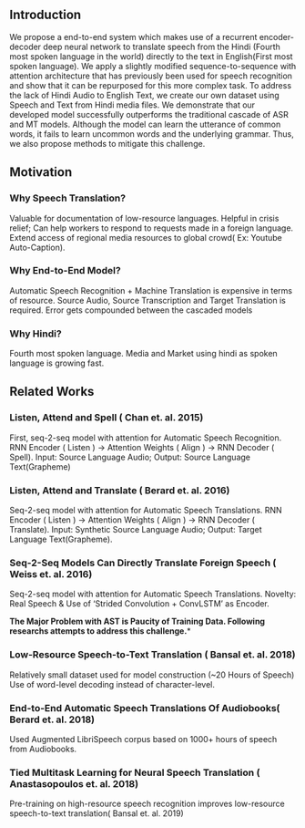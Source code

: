 ## Introduction
We propose a end-to-end system which makes use of a recurrent encoder-decoder
deep neural network to translate speech from the Hindi (Fourth most spoken
language in the world) directly to the text in English(First most spoken language).
We apply a slightly modified sequence-to-sequence with attention architecture that
has previously been used for speech recognition and show that it can be repurposed
for this more complex task. To address the lack of Hindi Audio to English Text,
we create our own dataset using Speech and Text from Hindi media files. We
demonstrate that our developed model successfully outperforms the traditional
cascade of ASR and MT models. Although the model can learn the utterance of
common words, it fails to learn uncommon words and the underlying grammar.
Thus, we also propose methods to mitigate this challenge.

## Motivation

### Why Speech Translation?
Valuable for documentation of low-resource languages.
Helpful in crisis relief; Can help workers to respond to requests made in a foreign language.
Extend access of regional media resources to global crowd( Ex: Youtube Auto-Caption). 

### Why End-to-End Model?
Automatic Speech Recognition +  Machine Translation is expensive in terms of resource.
Source Audio, Source Transcription and Target Translation is required.
Error gets compounded between the cascaded models 

### Why Hindi?
Fourth most spoken language.
Media and Market using hindi as spoken language is growing fast.

## Related Works

### Listen, Attend and Spell ( Chan et. al. 2015)
First, seq-2-seq model with attention for Automatic Speech Recognition.
RNN Encoder ( Listen ) → Attention Weights ( Align ) → RNN Decoder ( Spell).
Input:  Source Language Audio; Output: Source Language Text(Grapheme)

### Listen, Attend and Translate ( Berard et. al. 2016)
Seq-2-seq model with attention for Automatic Speech Translations.
RNN Encoder ( Listen ) → Attention Weights ( Align ) → RNN Decoder ( Translate).
Input:  Synthetic Source Language Audio; Output: Target Language Text(Grapheme).

### Seq-2-Seq Models Can Directly Translate Foreign Speech ( Weiss et. al. 2016)
Seq-2-seq model with attention for Automatic Speech Translations.
Novelty: Real Speech & Use of  ‘Strided Convolution + ConvLSTM’ as Encoder.

**The Major Problem with AST is Paucity of Training Data. Following researchs attempts to address this challenge.***

### Low-Resource Speech-to-Text Translation ( Bansal et. al. 2018)
Relatively small dataset used for model construction (~20 Hours of Speech)
Use of word-level decoding instead of character-level.
 
### End-to-End Automatic Speech Translations Of Audiobooks( Berard et. al. 2018)
Used Augmented LibriSpeech corpus based on 1000+ hours of speech from Audiobooks.

### Tied Multitask Learning for Neural Speech Translation ( Anastasopoulos et. al. 2018)
Pre-training on high-resource speech recognition improves low-resource speech-to-text translation( Bansal et. al. 2019)




